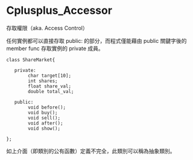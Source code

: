 # Cplusplus_Accessor
存取權限（aka. Access Control）

任何實例都可以直接存取 public: 的部分，而程式僅能藉由 public 關鍵字後的 member func 存取實例的 private 成員。

    class ShareMarket{

       private:
            char target[10];
            int shares;
            float share_val;
            double total_val;

       public:
            void before();
            void buy();
            void sell();
            void after();
            void show();

    };
    
  如上介面（即類別的公有函數）定義不完全，此類別可以稱為抽象類別。


